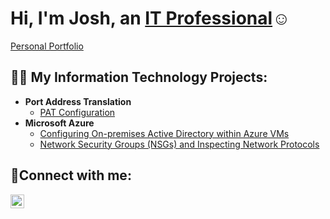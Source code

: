 <h1>Hi, I'm Josh, an <a href="https://www.linkedin.com/in/josh-hawkins23/">IT Professional</a>☺</h1>

[Personal Portfolio](https://github.com/joshmadakorcc/configure-ad)

<h2>👨‍💻 My Information Technology Projects:</h2>

- <b>Port Address Translation</b>
  - [PAT Configuration](https://josh-it.github.io/PAT-Port-Address-Translation-/)
- <b>Microsoft Azure</b>
  - [Configuring On-premises Active Directory within Azure VMs](https://github.com/joshmadakorcc/configure-ad)
  - [Network Security Groups (NSGs) and Inspecting Network Protocols](https://github.com/joshmadakorcc/azure-network-protocols)

<h2>🤳Connect with me:</h2>

[<img align="left" alt="Josh | LinkedIn" width="22px" src="https://cdn.jsdelivr.net/npm/simple-icons@v3/icons/linkedin.svg" />][linkedin]


[linkedin]: https://www.linkedin.com/in/josh-hawkins23/
